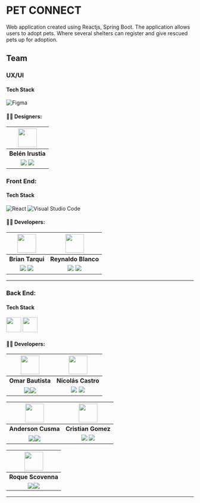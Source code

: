 # PET CONNECT
Web application created using Reactjs, Spring Boot. The application allows users to adopt pets. Where several shelters can register and give rescued pets up for adoption.
## Team

### UX/UI
#### Tech Stack

![Figma](https://img.shields.io/badge/Figma-00000?style=for-the-badge&logo=Figma&logoColor=black)
#### 🧑‍💻 Designers:

| <img src="https://media.licdn.com/dms/image/D4D03AQHCFFS7sd-7JQ/profile-displayphoto-shrink_200_200/0/1722347129166?e=1727913600&v=beta&t=ApuPVobxdHR5w-Lg9eIibUr02l6l2hRjNl6bJDBaNzY" width=50>| 
|:-:
| **Belén Irustia**
| <a href="https://www.behance.net/rosariobelen1"><img src="https://img.shields.io/badge/behance-%23121011.svg?&style=for-the-badge&logo=behance&logoColor=white"/></a> <a href="https://www.linkedin.com/in/rosariobelen"><img src="https://img.shields.io/badge/linkedin%20-%230077B5.svg?&style=for-the-badge&logo=linkedin&logoColor=white"/></a> 
### Front End:

#### Tech Stack

![React](https://img.shields.io/badge/React-61dbfb?style=for-the-badge&logo=React&logoColor=black)
![Visual Studio Code](https://img.shields.io/badge/Visual_Studio_Code-22A7F2?style=for-the-badge&logo=Visual%20studio&logoColor=white)

#### 🧑‍💻 Developers:

| <img src="https://avatars.githubusercontent.com/u/74388902?v=4" width=50>| <img src="https://avatars.githubusercontent.com/u/21027317?v=4" width=50>|
|:-:|:-:|
| **Brian Tarqui**| **Reynaldo Blanco**|
| <a href="https://github.com/tarquibrian"><img src="https://img.shields.io/badge/github-%23121011.svg?&style=for-the-badge&logo=github&logoColor=white"/></a> <a href="https://www.linkedin.com/in/tarquibrian/"><img src="https://img.shields.io/badge/linkedin%20-%230077B5.svg?&style=for-the-badge&logo=linkedin&logoColor=white"/></a> | <a href="https://github.com/NanoBlanco"><img src="https://img.shields.io/badge/github-%23121011.svg?&style=for-the-badge&logo=github&logoColor=white"/></a> <a href="#"><img src="https://img.shields.io/badge/linkedin%20-%230077B5.svg?&style=for-the-badge&logo=linkedin&logoColor=white"/></a> |


<hr/>

### Back End:

#### Tech Stack

<img src="https://www.vectorlogo.zone/logos/java/java-icon.svg" width="40" height="40"/>
<img src="https://www.vectorlogo.zone/logos/springio/springio-icon.svg" width="40" height="40"/>

#### 🧑‍💻 Developers:

| <img src="https://media.licdn.com/dms/image/D4E35AQHfl5TjUKI6zg/profile-framedphoto-shrink_200_200/0/1678409033701?e=1723046400&v=beta&t=Uk2DgirQE0_1HtqZjAWtZgmgxw4BSp_Vy4yM7wghauE" width=50>| <img src="https://media.licdn.com/dms/image/D4D35AQEc4Wrl6cbwaw/profile-framedphoto-shrink_100_100/0/1658326977878?e=1723046400&v=beta&t=eEXU4_So14IadHSY4ah3mpACG6o459I_Y56GFGGau1g" width=50>|
|:-:|:-:|
| **Omar Bautista**| **Nicolás Castro**|
| <a href="https://github.com/CatLanguaga"><img src="https://img.shields.io/badge/github-%23121011.svg?&style=for-the-badge&logo=github&logoColor=white"/></a><a href="https://www.linkedin.com/in/omar-bautista-b3b66320b/"><img src="https://img.shields.io/badge/linkedin%20-%230077B5.svg?&style=for-the-badge&logo=linkedin&logoColor=white"/></a> | <a href="https://github.com/NicolasCastroPino"><img src="https://img.shields.io/badge/github-%23121011.svg?&style=for-the-badge&logo=github&logoColor=white"/></a> <a href="https://www.linkedin.com/in/nicolascastropino/"><img src="https://img.shields.io/badge/linkedin%20-%230077B5.svg?&style=for-the-badge&logo=linkedin&logoColor=white"/></a> |


| <img src="https://avatars.githubusercontent.com/u/30301847?v=4" width=50>| <img src="https://avatars.githubusercontent.com/u/134754887?v=4s" width=50>|
|:-:|:-:|
| **Anderson Cusma**| **Cristian Gomez**|
| <a href="https://github.com/anderson2093"><img src="https://img.shields.io/badge/github-%23121011.svg?&style=for-the-badge&logo=github&logoColor=white"/></a><a href="https://www.linkedin.com/in/anderson-cusma-vasquez/"><img src="https://img.shields.io/badge/linkedin%20-%230077B5.svg?&style=for-the-badge&logo=linkedin&logoColor=white"/></a> | <a href="https://github.com/Cristian-Maxi"><img src="https://img.shields.io/badge/github-%23121011.svg?&style=for-the-badge&logo=github&logoColor=white"/></a> <a href="https://www.linkedin.com/in/cristian-gomez-montenegro/"><img src="https://img.shields.io/badge/linkedin%20-%230077B5.svg?&style=for-the-badge&logo=linkedin&logoColor=white"/></a> |


| <img src="https://media.licdn.com/dms/image/D4D03AQH85mj_JH49VQ/profile-displayphoto-shrink_200_200/0/1686609386937?e=1727913600&v=beta&t=GouVjtOSRd9nycN7R3f-14qsUDQe4LhPw9hM0-RwTg8" width=50>| 
|:-:|
| **Roque Scovenna**|
| <a href="https://github.com/RoqueScv"><img src="https://img.shields.io/badge/github-%23121011.svg?&style=for-the-badge&logo=github&logoColor=white"/></a><a href="https://www.linkedin.com/in/roque-scovenna/"><img src="https://img.shields.io/badge/linkedin%20-%230077B5.svg?&style=for-the-badge&logo=linkedin&logoColor=white"/></a> 

<hr/>
